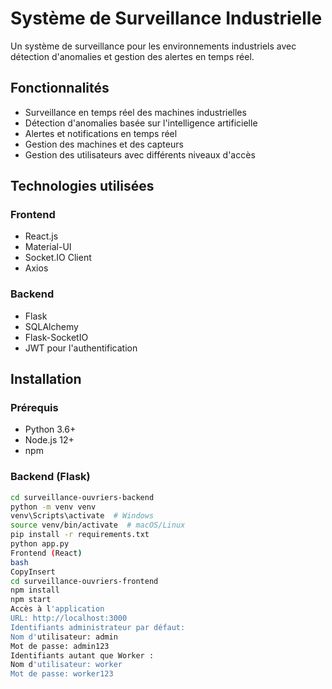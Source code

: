 # Système de Surveillance Industrielle

Un système de surveillance pour les environnements industriels avec détection d'anomalies et gestion des alertes en temps réel.

## Fonctionnalités

- Surveillance en temps réel des machines industrielles
- Détection d'anomalies basée sur l'intelligence artificielle
- Alertes et notifications en temps réel
- Gestion des machines et des capteurs
- Gestion des utilisateurs avec différents niveaux d'accès

## Technologies utilisées

### Frontend
- React.js
- Material-UI
- Socket.IO Client
- Axios

### Backend
- Flask
- SQLAlchemy
- Flask-SocketIO
- JWT pour l'authentification

## Installation

### Prérequis
- Python 3.6+
- Node.js 12+
- npm

### Backend (Flask)
```bash
cd surveillance-ouvriers-backend
python -m venv venv
venv\Scripts\activate  # Windows
source venv/bin/activate  # macOS/Linux
pip install -r requirements.txt
python app.py
Frontend (React)
bash
CopyInsert
cd surveillance-ouvriers-frontend
npm install
npm start
Accès à l'application
URL: http://localhost:3000
Identifiants administrateur par défaut:
Nom d'utilisateur: admin
Mot de passe: admin123
Identifiants autant que Worker :
Nom d'utilisateur: worker
Mot de passe: worker123
